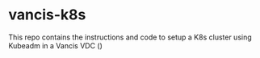 # vancis-k8s
This repo contains the instructions and code to setup a K8s cluster using Kubeadm in a Vancis VDC ()
